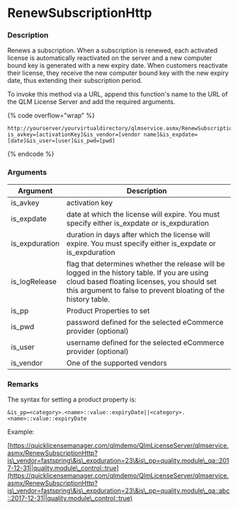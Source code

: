 # RenewSubscriptionHttp

### Description

Renews a subscription. When a subscription is renewed, each activated license is automatically reactivated on the server and a new computer bound key is generated with a new expiry date. When customers reactivate their license, they receive the new computer bound key with the new expiry date, thus extending their subscription period.

To invoke this method via a URL, append this function's name to the URL of the QLM License Server and add the required arguments.

{% code overflow="wrap" %}
```http
http://yourserver/yourvirtualdirectory/qlmservice.asmx/RenewSubscriptionHttp?is_avkey=[activationKey]&is_vendor=[vendor name]&is_expdate=[date]&is_user=[user]&is_pwd=[pwd]
```
{% endcode %}

### Arguments

| Argument        | Description                                                                                                                                                                                                   |
| --------------- | ------------------------------------------------------------------------------------------------------------------------------------------------------------------------------------------------------------- |
| is\_avkey       | activation key                                                                                                                                                                                                |
| is\_expdate     | date at which the license will expire. You must specify either is\_expdate or is\_expduration                                                                                                                 |
| is\_expduration | duration in days after which the license will expire. You must specify either is\_expdate or is\_expduration                                                                                                  |
| is\_logRelease  | flag that determines whether the release will be logged in the history table. If you are using cloud based floating licenses, you should set this argument to false to prevent bloating of the history table. |
| is\_pp          | Product Properties to set                                                                                                                                                                                     |
| is\_pwd         | password defined for the selected eCommerce provider (optional)                                                                                                                                               |
| is\_user        | username defined for the selected eCommerce provider (optional)                                                                                                                                               |
| is\_vendor      | One of the supported vendors                                                                                                                                                                                  |

### Remarks

The syntax for setting a product property is:

```
&is_pp=<category>.<name>::value::expiryDate||<category>.<name>::value::expiryDate
```

Example:

[https://quicklicensemanager.com/qlmdemo/QlmLicenseServer/qlmservice.asmx/RenewSubscriptionHttp?is\_vendor=fastspring\&is\_expduration=23\&is\_pp=quality.module\_qa::2017-12-31||quality.module\_control::true](https://quicklicensemanager.com/qlmdemo/QlmLicenseServer/qlmservice.asmx/RenewSubscriptionHttp?is\_vendor=fastspring\&is\_expduration=23\&is\_pp=quality.module\_qa::abc::2017-12-31||quality.module\_control::true)
